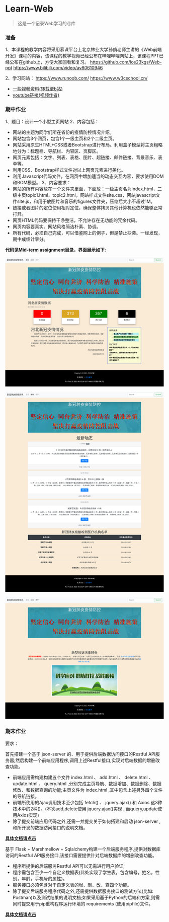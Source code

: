 # Learn-Web

> 这是一个记录Web学习的仓库

### 准备

1、本课程的教学内容将采用慕课平台上北京林业大学孙俏老师主讲的《Web前端开发》课程的内容，该课程的教学视频已经公布在哔哩哔哩网站上，该课程PPT已经公布在github上，方便大家回看和复习。
https://github.com/los23kgs/Web-ppt
https://www.bilibili.com/video/av80610946

2、学习网站：
https://www.runoob.com/
https://www.w3cschool.cn/

- [一些视频资料(转载至b站)](https://space.bilibili.com/23192485/favlist?fid=1180931185)
- [youtube链接(视频作者)](https://www.youtube.com/channel/UC29ju8bIPH5as8OGnQzwJyA)

### 期中作业

1、题目：设计一个小型主页网站
2、内容包括：
  - 网站的主题为同学们所在省份的疫情防控情况介绍。
  - 网站包含3个网页，包含1个一级主页和2个二级主页。
  - 网站采用原生HTML+CSS或者Bootstrap进行布局。利用盒子模型将主页粗略地分为：标题栏、导航栏、内容区、页脚区。
  - 网页元素包括：文字、列表、表格、图片、超链接、邮件链接、背景音乐、表单等。
  - 利用CSS、Bootstrap样式文件对以上网页元素进行美化。
  - 利用Javascript代码文件，在网页中增加适当的动态交互内容，要求使用DOM和BOM模型。
3、内容要求：
  - 网站的所有内容放在一个文件夹里面，下面放：一级主页名为index.html，二级主页topic1.html、topic2.html，网站样式文件site.css，网站javascript文件site.js，和用于放图片和音乐的figures文件夹，压缩后大小不超过1M。
  - 链接或者图片的定位使用相对定位，确保整体拷贝其他计算机也依然能够正常打开。
  - 网页HTML代码要保持干净整洁，不允许存在无功能的冗余代码。
  - 网页内容要真实、网站风格简洁朴素、协调。
  - 所有代码，必须自己完成，可以借鉴网上的例子，但是禁止抄袭。一经发现，期中成绩计零分。


**代码见Mid-term assignment目录，界面展示如下:**

![2021-02-16 00.26.16 127.0.0.1 bac09fab0516](https://raw.githubusercontent.com/wineee/Learn-Web/main/README.assets/2021-02-16%2000.26.16%20127.0.0.1%20bac09fab0516.png)

![2021-02-16 00.26.35 127.0.0.1 2db9cf708df8](https://raw.githubusercontent.com/wineee/Learn-Web/main/README.assets/2021-02-16%2000.26.35%20127.0.0.1%202db9cf708df8.png)

![2021-02-16 00.27.03 127.0.0.1 bedd609efad6](https://raw.githubusercontent.com/wineee/Learn-Web/main/README.assets/2021-02-16%2000.27.03%20127.0.0.1%20bedd609efad6.png)

### 期末作业

要求：

首先搭建一个基于 json-server 的、用于提供后端数据访问接口的Restful API服务器;然后构建一个前端应用程序,调用上述Restful接口,实现对后端数据的增删改查功能。

- 前端应用需构建构建五个文件 index.html 、 add.html 、 delete.html 、 update.html 、 query.html ,分别完成主⻚导航、数据增加、数据删除、数据修改、和数据查询的功能;主⻚文件为 index.html ,其中包含上述另外四个文件的导航链接。
- 前端所使用的Ajax调用技术至少包括 fetch() 、 jquery.ajax() 和 Axios 这3种技术中的2种()。(本次add,delete使用 jquery.ajax()实现 , 而query,update使用Axios实现)
- 除了提交前端应用代码之外,还需一并提交关于如何搭建和启动 json-server ,和所开发的数据访问接口的说明文档。

[**具体文档请点击**](https://github.com/wineee/Learn-Web/blob/main/Doc/%E5%9F%BA%E4%BA%8E%20json-server%20%E7%9A%84Restful%20API%E6%9C%8D%E5%8A%A1%E5%99%A8.md)

基于  Flask + Marshmellow +  Sqlalchemy构建一个后端服务程序,提供对数据库访问的Restful API服务接口,该接口需要提供针对后端数据库的增删改查功能。

- 程序所提供的后端服务Restful API可以无需进行用户验证;
- 程序需包含至少一个自定义数据表(此处实现了学生表，包含编号，姓名，性别，年龄，手机号的属性)。
- 服务接口必须包含对于自定义表的增、删、改、查四个功能。
- 除了提交后端服务程序代码之外,还需提供数据服务接口的测试方法(比如:
  Postman)以及测试结果的说明文档;如果采用基于Python的后端和方案,则需同时提交用于pip重构程序运行环境的 ~~requirements~~ (使用pipfile)文件。

[**具体文档请点击**](https://github.com/wineee/Learn-Web/blob/main/Doc/%E5%9F%BA%E4%BA%8EFlask%E7%9A%84%E5%90%8E%E7%AB%AF%E6%9C%8D%E5%8A%A1%E7%A8%8B%E5%BA%8F%E6%B5%8B%E8%AF%95%E7%BB%93%E6%9E%9C.md)
